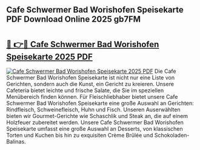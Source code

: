 ## Cafe Schwermer Bad Worishofen Speisekarte PDF Download Online 2025 gb7FM

# <h2><a href="http://gc8vdw3.nevu.top/?p=Cafe+Schwermer+Bad+Worishofen+Speisekarte">🔗 👉🔴 Cafe Schwermer Bad Worishofen Speisekarte 2025 PDF</a></h2>

[![Cafe Schwermer Bad Worishofen Speisekarte 2025 PDF](https://i.imgur.com/dBaPXMq.png)](http://gc8vdw3.nevu.top/?p=Cafe+Schwermer+Bad+Worishofen+Speisekarte)
Die Cafe Schwermer Bad Worishofen Speisekarte ist nicht nur eine Liste von Gerichten, sondern auch die Kunst, ein Gericht zu kreieren. Unsere Cafeteria bietet leichte und frische Salate, die Sie im speziellen Menübereich finden können. Für Fleischliebhaber bietet unsere Cafe Schwermer Bad Worishofen Speisekarte eine große Auswahl an Gerichten: Rindfleisch, Schweinefleisch, Huhn und Fisch. Unseren Auserwählten bieten wir Gourmet-Gerichte wie Schaschlik und Steak an, die auf einem Holzfeuer zubereitet werden. Unsere Cafe Schwermer Bad Worishofen Speisekarte umfasst eine große Auswahl an Desserts, von klassischen Torten und Kuchen bis hin zu exquisiten Crème Brûlée und Schokoladen-Balinas.
